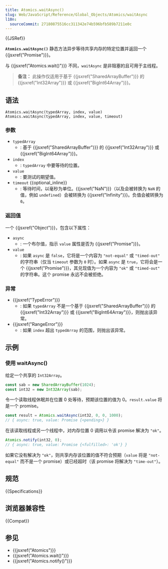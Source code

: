 ```yaml
---
title: Atomics.waitAsync()
slug: Web/JavaScript/Reference/Global_Objects/Atomics/waitAsync
l10n:
  sourceCommit: 27180875516cc311342e74b596bfb589b7211e0c
---
```


{{JSRef}}

**`Atomics.waitAsync()`** 静态方法异步等待共享内存的特定位置并返回一个 {{jsxref("Promise")}}。

与 {{jsxref("Atomics.wait()")}} 不同，`waitAsync` 是非阻塞的且可用于主线程。

> **备注：** 此操作仅适用于基于 {{jsxref("SharedArrayBuffer")}} 的 {{jsxref("Int32Array")}} 或 {{jsxref("BigInt64Array")}}。

## 语法

```js-nolint
Atomics.waitAsync(typedArray, index, value)
Atomics.waitAsync(typedArray, index, value, timeout)
```

### 参数

- `typedArray`
  - : 基于 {{jsxref("SharedArrayBuffer")}} 的 {{jsxref("Int32Array")}} 或 {{jsxref("BigInt64Array")}}。
- `index`
  - : `typedArray` 中要等待的位置。
- `value`
  - : 要测试的期望值。
- `timeout` {{optional_inline}}
  - : 等待时间，以毫秒为单位。{{jsxref("NaN")}}（以及会被转换为 `NaN` 的值，例如 `undefined`）会被转换为 {{jsxref("Infinity")}}。负值会被转换为 `0`。

### 返回值

一个 {{jsxref("Object")}}，包含以下属性：

- `async`
  - : 一个布尔值，指示 `value` 属性是否为 {{jsxref("Promise")}}。
- `value`
  - : 如果 `async` 是 `false`，它将是一个内容为 `"not-equal"` 或 `"timed-out"` 的字符串（仅当 `timeout` 参数为 `0` 时）。如果 `async` 是 `true`，它将会是一个 {{jsxref("Promise")}}，其兑现值为一个内容为 `"ok"` 或 `"timed-out"` 的字符串。这个 promise 永远不会被拒绝。

### 异常

- {{jsxref("TypeError")}}
  - : 如果 `typedArray` 不是一个基于 {{jsxref("SharedArrayBuffer")}} 的 {{jsxref("Int32Array")}} 或 {{jsxref("BigInt64Array")}}，则抛出该异常。
- {{jsxref("RangeError")}}
  - : 如果 `index` 超出 `typedArray` 的范围，则抛出该异常。

## 示例

### 使用 waitAsync()

给定一个共享的 `Int32Array`。

```js
const sab = new SharedArrayBuffer(1024);
const int32 = new Int32Array(sab);
```

令一个读取线程休眠并在位置 0 处等待，预期该位置的值为 0。`result.value` 将是一个 promise。

```js
const result = Atomics.waitAsync(int32, 0, 0, 1000);
// { async: true, value: Promise {<pending>} }
```

在该读取线程或另一个线程中，对内存位置 0 调用以令该 promise 解决为 `"ok"`。

```js
Atomics.notify(int32, 0);
// { async: true, value: Promise {<fulfilled>: 'ok'} }
```

如果它没有解决为 `"ok"`，则共享内存该位置的值不符合预期（`value` 将是 `"not-equal"` 而不是一个 promise）或已经超时（该 promise 将解决为 `"time-out"`）。

## 规范

{{Specifications}}

## 浏览器兼容性

{{Compat}}

## 参见

- {{jsxref("Atomics")}}
- {{jsxref("Atomics.wait()")}}
- {{jsxref("Atomics.notify()")}}

